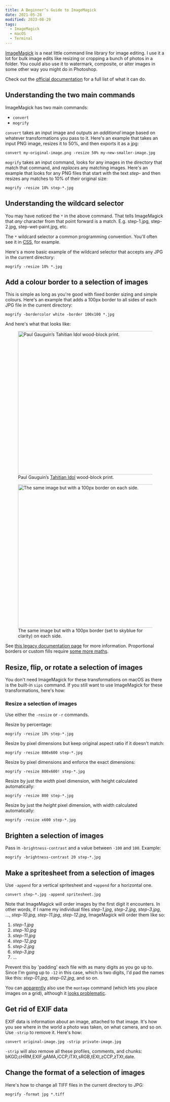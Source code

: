 ```yaml
---
title: A Beginner’s Guide to ImageMagick
date: 2021-05-28
modified: 2023-08-29
tags:
  - ImageMagick
  - macOS
  - Terminal
---
```


[ImageMagick](https://imagemagick.org) is a neat little command line library for image editing. I use it a lot for bulk image edits like resizing or cropping a bunch of photos in a folder. You could also use it to watermark, composite, or alter images in some other way you might do in Photoshop.

Check out the [official documentation](https://imagemagick.org/script/command-line-options.php) for a full list of what it can do.

## Understanding the two main commands

ImageMagick has two main commands:

- `convert`
- `mogrify`

`convert` takes an input image and outputs an _additional_ image based on whatever transformations you pass to it. Here's an example that takes an input PNG image, resizes it to 50%, and then exports it as a jpg:

```shell
convert my-original-image.png -resize 50% my-new-smaller-image.jpg
```

`mogrify` takes an input command, looks for any images in the directory that match that command, and _replaces_ any matching images. Here's an example that looks for any PNG files that start with the text _step-_ and then resizes any matches to 10% of their original size:

```shell
mogrify -resize 10% step-*.jpg
```

## Understanding the wildcard selector

You may have noticed the `*` in the above command. That tells ImageMagick that _any_ character from that point forward is a match. E.g. step-1.jpg, step-2.jpg, step-wet-paint.jpg, etc.

The `*` wildcard selector a common programming convention. You'll often see it in [CSS](/notes/tagged/css), for example.

Here's a more basic example of the wildcard selector that accepts any JPG in the current directory:

```shell
mogrify -resize 10% *.jpg
```

## Add a colour border to a selection of images

This is simple as long as you're good with fixed border sizing and simple colours. Here's an example that adds a 100px border to all sides of each JPG file in the current directory:

```shell
mogrify -bordercolor white -border 100x100 *.jpg
```

And here's what that looks like:

<div class="two-up">
  <figure>
    <img src="{% extSrc 'notes/paul-gauguin-hina-no-border.jpg' %}"
    srcset="{% extSrcset 'notes/paul-gauguin-hina-no-border.jpg' %}"
    alt="Paul Gauguin’s Tahitian Idol wood-block print."
    width="740"
    height="450"
    loading="lazy">
    <figcaption>Paul Gauguin’s <a href="https://www.artic.edu/artworks/63079/tahitian-idol-the-goddess-hina" rel="noopener">Tahitian Idol</a> wood-block print.</figcaption>
  </figure>
  <figure>
    <img src="{% extSrc 'notes/paul-gauguin-hina-border-skyblue.jpg' %}"
    srcset="{% extSrcset 'notes/paul-gauguin-hina-border-skyblue.jpg' %}"
    alt="The same image but with a 100px border on each side."
    width="740"
    height="450"
    loading="lazy">
    <figcaption>The same image but with a 100px border (set to skyblue for clarity) on each side.</figcaption>
  </figure>
</div>

See [this legacy documentation page](https://legacy.imagemagick.org/Usage/crop/#border) for more information. Proportional borders or custom fills require [some more maths](https://stackoverflow.com/questions/46050190/imagemagick-frame-a-picture-with-border-color-from-a-file#comment79080336_46052653).

## Resize, flip, or rotate a selection of images

You don't need ImageMagick for these transformations on macOS as there is the built-in `sips` command. If you still want to use ImageMagick for these transformations, here's how:

### Resize a selection of images

Use either the `-resize` or `-r` commands.

Resize by percentage:

```shell
mogrify -resize 10% step-*.jpg
```

Resize by pixel dimensions but keep original aspect ratio if it doesn't match:

```shell
mogrify -resize 800x600 step-*.jpg
```

Resize by pixel dimensions and enforce the exact dimensions:

```shell
mogrify -resize 800x600! step-*.jpg
```

Resize by just the _width_ pixel dimension, with height calculated automatically:

```shell
mogrify -resize 800 step-*.jpg
```

Resize by just the _height_ pixel dimension, with width calculated automatically:

```shell
mogrify -resize x600 step-*.jpg
```

## Brighten a selection of images

Pass in `-brightness-contrast` and a value between `-100` and `100`. Example:

```shell
mogrify -brightness-contrast 20 step-*.jpg
```

## Make a spritesheet from a selection of images

Use `-append` for a vertical spritesheet and `+append` for a horizontal one.

```shell
convert step-*.jpg -append spritesheet.jpg
```

Note that ImageMagick will order images by the first digit it encounters. In other words, if I name my individual files _step-1.jpg_, _step-2.jpg_, _step-3.jpg_, ..., _step-10.jpg_, _step-11.jpg_, _step-12.jpg_, ImageMagick will order them like so:

1. _step-1.jpg_
2. _step-10.jpg_
3. _step-11.jpg_
4. _step-12.jpg_
5. _step-2.jpg_
6. _step-3.jpg_
7. ...

Prevent this by 'padding' each file with as many digits as you go up to. Since I'm going up to `-12` in this case, which is two digits, I'd pad the names like this: _step-01.jpg_, _step-02.jpg_, and so on.

You can [apparently](https://stackoverflow.com/a/88720/2009441) also use the `montage` command (which lets you place images on a grid), although it [looks problematic](https://stackoverflow.com/questions/88711/how-to-concatenate-icons-into-a-single-image-with-imagemagick#comment90016528_10655028).

## Get rid of EXIF data

EXIF data is information about an image, attached to that image. It's how you see where in the world a photo was taken, on what camera, and so on. Use `-strip` to remove it. Here's how:

```shell
convert original-image.jpg -strip private-image.jpg
```

`-strip` will also remove all these profiles, comments, and chunks: bKGD,cHRM,EXIF,gAMA,iCCP,iTXt,sRGB,tEXt,zCCP,zTXt,date.

## Change the format of a selection of images

Here's how to change all TIFF files in the current directory to JPG:

```shell
mogrify -format jpg *.tiff
```
